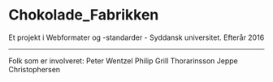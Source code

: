 # Chokolade_Fabrikken


Et projekt i Webformater og -standarder - Syddansk universitet.
Efterår 2016


----------------------------------
Folk som er involveret:
Peter Wentzel
Philip Grill Thorarinsson
Jeppe Christophersen
